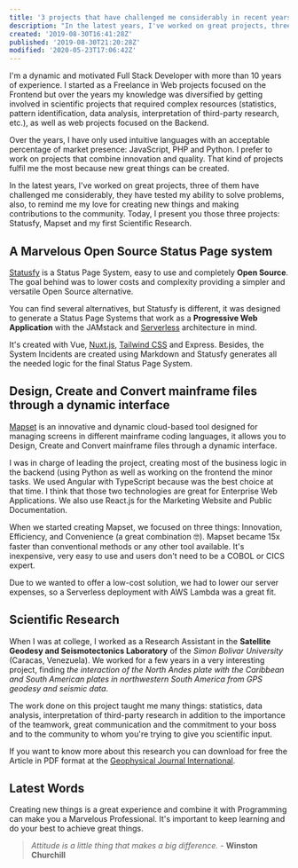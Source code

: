 ```yaml
---
title: '3 projects that have challenged me considerably in recent years'
description: "In the latest years, I've worked on great projects, three of them have challenged my ability to solve problems, also, to remind me of my love for creating new things."
created: '2019-08-30T16:41:28Z'
published: '2019-08-30T21:20:28Z'
modified: '2020-05-23T17:06:42Z'
---
```


I'm a dynamic and motivated Full Stack Developer with more than 10 years of experience. I started as a Freelance in Web projects focused on the Frontend but over the years my knowledge was diversified by getting involved in scientific projects that required complex resources (statistics, pattern identification, data analysis, interpretation of third-party research, etc.), as well as web projects focused on the Backend. 

Over the years, I have only used intuitive languages with an acceptable percentage of market presence: JavaScript, PHP and Python. I prefer to work on projects that combine innovation and quality. That kind of projects fulfil me the most because new great things can be created. 

In the latest years, I've worked on great projects, three of them have challenged me considerably, they have tested my ability to solve problems, also, to remind me my love for creating new things and making contributions to the community. Today, I present you those three projects: Statusfy, Mapset and my first Scientific Research.

## A Marvelous Open Source Status Page system

<blog-image src="blog/3-projects-challenging-recent-years/statusfy.png" width="1200" height="589" alt="Statusfy - A marvelous Open Source Status Page system"></blog-image>

[Statusfy][statusfy-home] is a Status Page System, easy to use and completely **Open Source**. The goal behind was to lower costs and complexity providing a simpler and versatile Open Source alternative.

You can find several alternatives, but Statusfy is different, it was designed to generate a Status Page Systems that work as a **Progressive Web Application** with the JAMstack and [Serverless][serverless-home] architecture in mind.

It's created with Vue, [Nuxt.js][nuxt-home], [Tailwind CSS][tailwindcss-express] and Express. Besides, the System Incidents are created using Markdown and Statusfy generates all the needed logic for the final Status Page System.

## Design, Create and Convert mainframe files through a dynamic interface

<blog-image src="blog/3-projects-challenging-recent-years/mapset.png" width="1200" height="589" alt="Mapset - Design, Create and Convert mainframe files through a dynamic interface"></blog-image>

[Mapset][mapset-home] is an innovative and dynamic cloud-based tool designed for managing screens in different mainframe coding languages, it allows you to Design, Create and Convert mainframe files through a dynamic interface.

I was in charge of leading the project, creating most of the business logic in the backend (using Python as well as working on the frontend the minor tasks. We used Angular with TypeScript because was the best choice at that time. I think that those two technologies are great for Enterprise Web Applications. We also use React.js for the Marketing Website and Public Documentation.

When we started creating Mapset, we focused on three things: Innovation, Efficiency, and Convenience (a great combination 🤓). Mapset became 15x faster than conventional methods or any other tool available. It's inexpensive, very easy to use and users don't need to be a COBOL or CICS expert.

Due to we wanted to offer a low-cost solution, we had to lower our server expenses, so a Serverless deployment with AWS Lambda was a great fit.

## Scientific Research

<blog-image src="blog/3-projects-challenging-recent-years/scientific-article.png" width="1200" height="589" alt="Scientific Research - The North Andes & the Caribbean and South American plates interaction"></blog-image>

When I was at college, I worked as a Research Assistant in the **Satellite Geodesy and Seismotectonics Laboratory** of the *Simon Bolivar University* (Caracas, Venezuela). We worked for a few years in a very interesting project, finding *the interaction of the North Andes plate with the Caribbean and South American plates in northwestern South America from GPS geodesy and seismic data*. 

The work done on this project taught me many things: statistics, data analysis, interpretation of third-party research in addition to the importance of the teamwork, great communication and the commitment to your boss and to the community to whom you're trying to give you scientific input.

If you want to know more about this research you can download for free the Article in PDF format at the [Geophysical Journal International][scientific-research-article].

## Latest Words

Creating new things is a great experience and combine it with Programming can make you a Marvelous Professional. It's important to keep learning and do your best to achieve great things.

> *Attitude is a little thing that makes a big difference.* - **Winston Churchill**




[mapset-home]: https://mapset.app
[statusfy-home]: https://statusfy.co
[jamstack-home]: https://jamstack.org
[serverless-home]: https://serverless.com/learn/overview/
[nuxt-home]: https://nuxtjs.org
[tailwindcss-express]: https://tailwindcss.com
[scientific-research-article]: https://academic.oup.com/gji/article/214/3/1986/5035819
